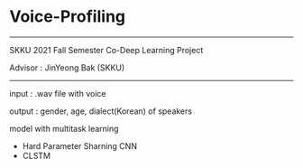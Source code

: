 # Voice-Profiling

--------------------------------------------------

SKKU 2021 Fall Semester Co-Deep Learning Project

Advisor : JinYeong Bak (SKKU)

--------------------------------------------------

input : .wav file with voice

output : gender, age, dialect(Korean) of speakers

model with multitask learning
 - Hard Parameter Sharning CNN
 - CLSTM
